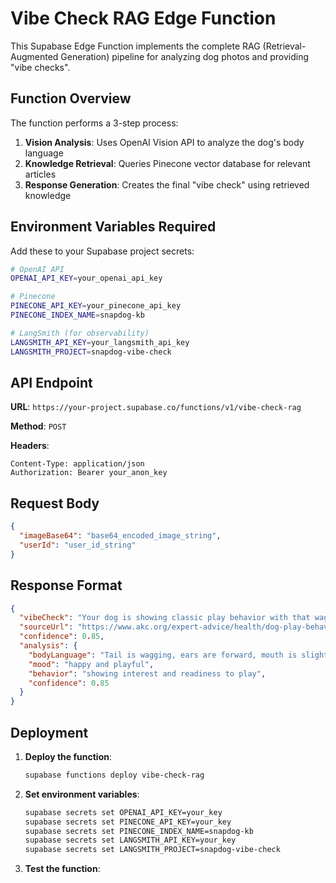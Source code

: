# Vibe Check RAG Edge Function

This Supabase Edge Function implements the complete RAG (Retrieval-Augmented Generation) pipeline for analyzing dog photos and providing "vibe checks".

## Function Overview

The function performs a 3-step process:

1. **Vision Analysis**: Uses OpenAI Vision API to analyze the dog's body language
2. **Knowledge Retrieval**: Queries Pinecone vector database for relevant articles
3. **Response Generation**: Creates the final "vibe check" using retrieved knowledge

## Environment Variables Required

Add these to your Supabase project secrets:

```bash
# OpenAI API
OPENAI_API_KEY=your_openai_api_key

# Pinecone
PINECONE_API_KEY=your_pinecone_api_key
PINECONE_INDEX_NAME=snapdog-kb

# LangSmith (for observability)
LANGSMITH_API_KEY=your_langsmith_api_key
LANGSMITH_PROJECT=snapdog-vibe-check
```

## API Endpoint

**URL**: `https://your-project.supabase.co/functions/v1/vibe-check-rag`

**Method**: `POST`

**Headers**:

```
Content-Type: application/json
Authorization: Bearer your_anon_key
```

## Request Body

```json
{
  "imageBase64": "base64_encoded_image_string",
  "userId": "user_id_string"
}
```

## Response Format

```json
{
  "vibeCheck": "Your dog is showing classic play behavior with that wagging tail and relaxed posture! They're clearly in a happy, social mood and ready for some fun.",
  "sourceUrl": "https://www.akc.org/expert-advice/health/dog-play-behavior/",
  "confidence": 0.85,
  "analysis": {
    "bodyLanguage": "Tail is wagging, ears are forward, mouth is slightly open with tongue visible",
    "mood": "happy and playful",
    "behavior": "showing interest and readiness to play",
    "confidence": 0.85
  }
}
```

## Deployment

1. **Deploy the function**:

   ```bash
   supabase functions deploy vibe-check-rag
   ```

2. **Set environment variables**:

   ```bash
   supabase secrets set OPENAI_API_KEY=your_key
   supabase secrets set PINECONE_API_KEY=your_key
   supabase secrets set PINECONE_INDEX_NAME=snapdog-kb
   supabase secrets set LANGSMITH_API_KEY=your_key
   supabase secrets set LANGSMITH_PROJECT=snapdog-vibe-check
   ```

3. **Test the function**:
   ```

   ```

